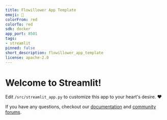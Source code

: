```yaml
---
title: Flowillower App Template
emoji: 🚀
colorFrom: red
colorTo: red
sdk: docker
app_port: 8501
tags:
- streamlit
pinned: false
short_description: flowillower_app_template
license: apache-2.0
---
```


# Welcome to Streamlit!

Edit `/src/streamlit_app.py` to customize this app to your heart's desire. :heart:

If you have any questions, checkout our [documentation](https://docs.streamlit.io) and [community
forums](https://discuss.streamlit.io).
